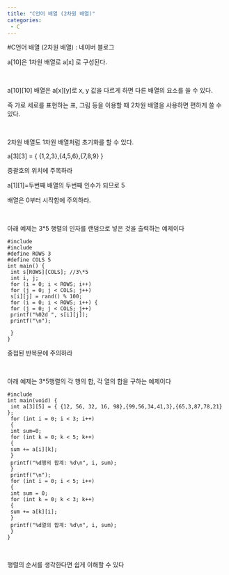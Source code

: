 ```yaml
---
title: "C언어 배열 (2차원 배열)"
categories:
 - C
---
```

#C언어 배열 (2차원 배열) : 네이버 블로그







a[10]은 1차원 배열로 a[x] 로 구성된다.

​

a[10][10] 배열은 a[x][y]로 x, y 값을 다르게 하면 다른 배열의 요소를 쓸 수 있다.

즉 가로 세로를 표현하는 표, 그림 등을 이용할 때 2차원 배열을 사용하면 편하게 쓸 수 있다.

​

2차원 배열도 1차원 배열처럼 초기화를 할 수 있다.

a[3][3] = { {1,2,3},{4,5,6},{7,8,9} }

중괄호의 위치에 주목하라 

a[1][1]=두번째 배열의 두번째 인수가 되므로 5

배열은 0부터 시작함에 주의하라.

​

아래 예제는 3\*5 행렬의 인자를 랜덤으로 넣은 것을 출력하는 예제이다




 




```
#include
#include
#define ROWS 3
#define COLS 5
int main() {
 int s[ROWS][COLS]; //3\*5
 int i, j;
 for (i = 0; i < ROWS; i++)
 for (j = 0; j < COLS; j++)
 s[i][j] = rand() % 100;
 for (i = 0; i < ROWS; i++) {
 for (j = 0; j < COLS; j++)
 printf("%02d ", s[i][j]);
 printf("\n");

 }
}
```





 


중첩된 반복문에 주의하라

​

아래 예제는 3\*5행렬의 각 행의 합, 각 열의 합을 구하는 예제이다




 




```
#include
int main(void) {
 int a[3][5] = { {12, 56, 32, 16, 98},{99,56,34,41,3},{65,3,87,78,21} };
 for (int i = 0; i < 3; i++)
 {
 int sum=0;
 for (int k = 0; k < 5; k++)
 {
 sum += a[i][k];
 }
 printf("%d행의 합계: %d\n", i, sum);
 }
 printf("\n");
 for (int i = 0; i < 5; i++)
 {
 int sum = 0;
 for (int k = 0; k < 3; k++)
 {
 sum += a[k][i];
 }
 printf("%d열의 합계: %d\n", i, sum);
 }
}
```





 


​

행렬의 순서를 생각한다면 쉽게 이해할 수 있다

​




 


